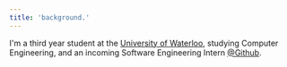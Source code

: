 ```yaml
---
title: 'background.'
---
```


I'm a third year student at the [University of Waterloo](https://www.uwaterloo.ca/), studying Computer Engineering, and an incoming Software Engineering Intern [@Github](https://www.github.com).
